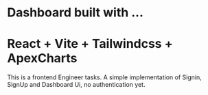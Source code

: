  # Dashboard built with ...
 # React + Vite + Tailwindcss + ApexCharts
 This is a frontend Engineer tasks. A simple implementation of Signin, SignUp and Dashboard Ui, no authentication yet.